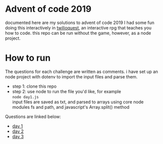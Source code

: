 # Advent of code 2019

documented here are my solutions to advent of code 2019
I had some fun doing this interactively in [twilioquest](https://twilio.com/quest), an interactive rpg that teaches you how to code.
this repo can be run without the game, however, as a node project.

# How to run

The questions for each challenge are written as comments.
i have set up an node project with dotenv to import the input files and parse them.

- step 1: clone this repo
- step 2: use node to run the file you'd like, for example  
  `node day1.js`  
   input files are saved as txt, and parsed to arrays using core node modules fs and path, and javascript's Array.split() method

Questions are linked below:

- [day 1](https://adventofcode.com/2019/day/1)
- [day 2](https://adventofcode.com/2019/day/2)
- [day 3](https://adventofcode.com/2019/day/3)
